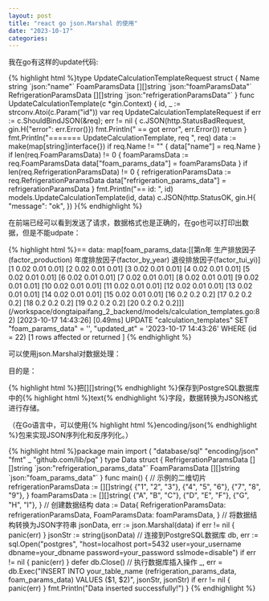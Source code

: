 ```yaml
---
layout: post
title: "react go json.Marshal 的使用"
date: "2023-10-17"
categories: 
---
```

<p>我在go有这样的update代码:</p>
{% highlight html %}type UpdateCalculationTemplateRequest struct {
Name string `json:&quot;name&quot;`
FoamParamsData [][]string `json:&quot;foamParamsData&quot;`
RefrigerationParamsData [][]string `json:&quot;refrigerationParamsData&quot;`
}
func UpdateCalculationTemplate(c *gin.Context) {
id, _ := strconv.Atoi(c.Param(&quot;id&quot;))
var req UpdateCalculationTemplateRequest
if err := c.ShouldBindJSON(&amp;req); err != nil {
c.JSON(http.StatusBadRequest, gin.H{&quot;error&quot;: err.Error()})
fmt.Println(&quot;   == got error&quot;, err.Error())
return
}
fmt.Println(&quot;======= UpdateCalculationTemplate, req &quot;, req)
data := make(map[string]interface{})
if req.Name != &quot;&quot; {
data[&quot;name&quot;] = req.Name
}
if len(req.FoamParamsData) != 0 {
foamParamsData := req.FoamParamsData
data[&quot;foam_params_data&quot;] = foamParamsData
}
if len(req.RefrigerationParamsData) != 0 {
refrigerationParamsData := req.RefrigerationParamsData
data[&quot;refrigeration_params_data&quot;] = refrigerationParamsData
}
fmt.Println(&quot;== id: &quot;, id)
models.UpdateCalculationTemplate(id, data)
c.JSON(http.StatusOK, gin.H{
&quot;message&quot;: &quot;ok&quot;,
})
}{% endhighlight %}
<p>在前端已经可以看到发送了请求，数据格式也是正确的，在go也可以打印出数据，但是不能udpate：</p>
{% highlight html %}== data:  map[foam_params_data:[[第n年 生产排放因子(factor_production) 年度排放因子(factor_by_year) 退役排放因子(factor_tui_yi)] [1 0.02 0.01 0.01] [2 0.02 0.01 0.01] [3 0.02 0.01 0.01] [4 0.02 0.01 0.01] [5 0.02 0.01 0.01] [6 0.02 0.01 0.01] [7 0.02 0.01 0.01] [8 0.02 0.01 0.01] [9 0.02 0.01 0.01] [10 0.02 0.01 0.01] [11 0.02 0.01 0.01] [12 0.02 0.01 0.01] [13 0.02 0.01 0.01] [14 0.02 0.01 0.01] [15 0.02 0.01 0.01] [16 0.2 0.2 0.2] [17 0.2 0.2 0.2] [18 0.2 0.2 0.2] [19 0.2 0.2 0.2] [20 0.2 0.2 0.2]]]
(/workspace/dongtaipaifang_2_backend/models/calculation_templates.go:82) 
[2023-10-17 14:43:26]  [0.49ms]  UPDATE &quot;calculation_templates&quot; SET &quot;foam_params_data&quot; = &#39;&#39;, &quot;updated_at&quot; = &#39;2023-10-17 14:43:26&#39;  WHERE (id = 22)  
[1 rows affected or returned ] {% endhighlight %}
<p>可以使用json.Marshal对数据处理：</p>
<p>目的是：</p>
<p>{% highlight html %}<span style="font-family:sans-serif, Arial, Verdana, Trebuchet MS">把</span>[][]string{% endhighlight %}保存到PostgreSQL数据库中的{% highlight html %}text{% endhighlight %}字段，数据转换为JSON格式进行存储。</p>
<p>（在Go语言中，可以使用{% highlight html %}encoding/json{% endhighlight %}包来实现JSON序列化和反序列化。）</p>
{% highlight html %}package main
import (
&quot;database/sql&quot;
&quot;encoding/json&quot;
&quot;fmt&quot;
_ &quot;github.com/lib/pq&quot;
)
type Data struct {
RefrigerationParamsData [][]string `json:&quot;refrigeration_params_data&quot;`
FoamParamsData          [][]string `json:&quot;foam_params_data&quot;`
}
func main() {
// 示例的二维切片
refrigerationParamsData := [][]string{
{&quot;1&quot;, &quot;2&quot;, &quot;3&quot;},
{&quot;4&quot;, &quot;5&quot;, &quot;6&quot;},
{&quot;7&quot;, &quot;8&quot;, &quot;9&quot;},
}
foamParamsData := [][]string{
{&quot;A&quot;, &quot;B&quot;, &quot;C&quot;},
{&quot;D&quot;, &quot;E&quot;, &quot;F&quot;},
{&quot;G&quot;, &quot;H&quot;, &quot;I&quot;},
}
// 创建数据结构
data := Data{
RefrigerationParamsData: refrigerationParamsData,
FoamParamsData:          foamParamsData,
}
// 将数据结构转换为JSON字符串
jsonData, err := json.Marshal(data)
if err != nil {
panic(err)
}
jsonStr := string(jsonData)
// 连接到PostgreSQL数据库
db, err := sql.Open(&quot;postgres&quot;, &quot;host=localhost port=5432 user=your_username dbname=your_dbname password=your_password sslmode=disable&quot;)
if err != nil {
panic(err)
}
defer db.Close()
// 执行数据库插入操作
_, err = db.Exec(&quot;INSERT INTO your_table_name (refrigeration_params_data, foam_params_data) VALUES ($1, $2)&quot;, jsonStr, jsonStr)
if err != nil {
panic(err)
}
fmt.Println(&quot;Data inserted successfully!&quot;)
}
{% endhighlight %}
<p>&nbsp;</p>
